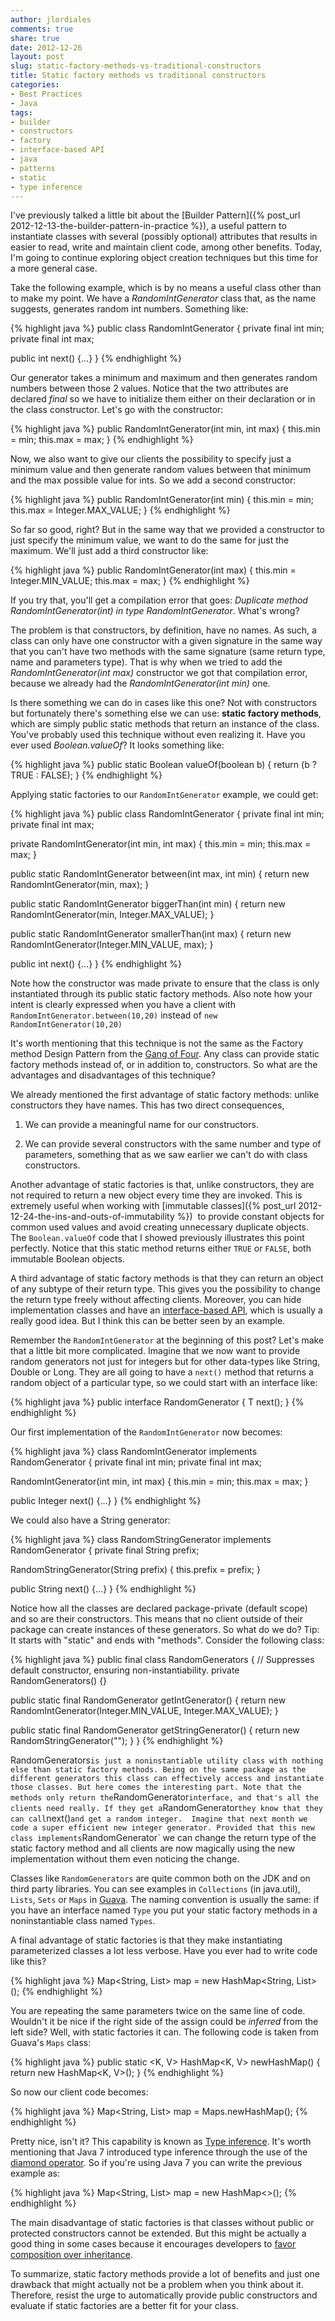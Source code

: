 ```yaml
---
author: jlordiales
comments: true
share: true
date: 2012-12-26
layout: post
slug: static-factory-methods-vs-traditional-constructors
title: Static factory methods vs traditional constructors
categories:
- Best Practices
- Java
tags:
- builder
- constructors
- factory
- interface-based API
- java
- patterns
- static
- type inference
---
```


I've previously talked a little bit about the 
[Builder Pattern]({% post_url 2012-12-13-the-builder-pattern-in-practice %}), 
a useful pattern to instantiate classes with several (possibly optional)
attributes that results in easier to read, write and maintain client code, among
other benefits. Today, I'm going to continue exploring object creation
techniques but this time for a more general case.

Take the following example, which is by no means a useful class other than to
make my point. We have a _RandomIntGenerator_ class that, as the name suggests,
generates random int numbers. Something like:

{% highlight java %}
public class RandomIntGenerator {
  private final int min;
  private final int max;

  public int next() {...}
}
{% endhighlight %}

Our generator takes a minimum and maximum and then generates random numbers
between those 2 values. Notice that the two attributes are declared _final_ so
we have to initialize them either on their declaration or in the class
constructor. Let's go with the constructor:

{% highlight java %}
public RandomIntGenerator(int min, int max) {
  this.min = min;
  this.max = max;
}
{% endhighlight %}

Now, we also want to give our clients the possibility to specify just a minimum
value and then generate random values between that minimum and the max possible
value for ints. So we add a second constructor:

{% highlight java %}
public RandomIntGenerator(int min) {
  this.min = min;
  this.max = Integer.MAX_VALUE;
}
{% endhighlight %}

So far so good, right? But in the same way that we provided a constructor to
just specify the minimum value, we want to do the same for just the maximum.
We'll just add a third constructor like:

{% highlight java %}
public RandomIntGenerator(int max) {
  this.min = Integer.MIN_VALUE;
  this.max = max;
}
{% endhighlight %}

If you try that, you'll get a compilation error that goes: _Duplicate method
RandomIntGenerator(int) in type RandomIntGenerator_. What's wrong?

The problem is that constructors, by definition, have no names. As such, a class
can only have one constructor with a given signature in the same way that you
can't have two methods with the same signature (same return type, name and
parameters type). That is why when we tried to add the _RandomIntGenerator(int
max)_ constructor we got that compilation error, because we already had the
_RandomIntGenerator(int min)_ one.

Is there something we can do in cases like this one? Not with constructors but
fortunately there's something else we can use: **static factory methods**, which
are simply public static methods that return an instance of the class. You've
probably used this technique without even realizing it. Have you ever used
_Boolean.valueOf_? It looks something like:

{% highlight java %}
public static Boolean valueOf(boolean b) {
  return (b ? TRUE : FALSE);
}
{% endhighlight %}

Applying static factories to our `RandomIntGenerator` example, we could get:

{% highlight java %}
public class RandomIntGenerator {
  private final int min;
  private final int max;

  private RandomIntGenerator(int min, int max) {
    this.min = min;
    this.max = max;
  }

  public static RandomIntGenerator between(int max, int min) {
    return new RandomIntGenerator(min, max);
  }

  public static RandomIntGenerator biggerThan(int min) {
    return new RandomIntGenerator(min, Integer.MAX_VALUE);
  }

  public static RandomIntGenerator smallerThan(int max) {
    return new RandomIntGenerator(Integer.MIN_VALUE, max);
  }

  public int next() {...}
}
{% endhighlight %}

Note how the constructor was made private to ensure that the class is only
instantiated through its public static factory methods. Also note how your
intent is clearly expressed when you have a client with
`RandomIntGenerator.between(10,20)` instead of `new RandomIntGenerator(10,20)`

It's worth mentioning that this technique is not the same as the Factory method
Design Pattern from the [Gang of
Four](http://en.wikipedia.org/wiki/Design_Patterns_(book)). Any class can
provide static factory methods instead of, or in addition to, constructors. So
what are the advantages and disadvantages of this technique?

We already mentioned the first advantage of static factory methods: unlike
constructors they have names. This has two direct consequences,
	
  1. We can provide a meaningful name for our constructors.
	
  2. We can provide several constructors with the same number and type of
     parameters, something that as we saw earlier we can't do with class
     constructors.

Another advantage of static factories is that, unlike constructors, they are not
required to return a new object every time they are invoked. This is extremely
useful when working with 
[immutable classes]({% post_url 2012-12-24-the-ins-and-outs-of-immutability %}) 
to provide constant objects for common used values and avoid creating
unnecessary duplicate objects. The `Boolean.valueOf` code that I showed
previously illustrates this point perfectly. Notice that this static method
returns either `TRUE` or `FALSE`, both immutable Boolean objects.

A third advantage of static factory methods is that they can return an object of
any subtype of their return type. This gives you the possibility to change the
return type freely without affecting clients. Moreover, you can hide
implementation classes and have an [interface-based
API](http://en.wikipedia.org/wiki/Interface-based_programming), which is usually
a really good idea. But I think this can be better seen by an example.
 
Remember the `RandomIntGenerator` at the beginning of this post? Let's make that
a little bit more complicated. Imagine that we now want to provide random
generators not just for integers but for other data-types like String, Double or
Long. They are all going to have a `next()` method that returns a random object
of a particular type, so we could start with an interface like:

{% highlight java %}
public interface RandomGenerator<T> {
  T next();
}
{% endhighlight %}

Our first implementation of the `RandomIntGenerator` now becomes:

{% highlight java %}
class RandomIntGenerator implements RandomGenerator<Integer> {
  private final int min;
  private final int max;

  RandomIntGenerator(int min, int max) {
    this.min = min;
    this.max = max;
  }

  public Integer next() {...}
}
{% endhighlight %}

We could also have a String generator:

{% highlight java %}
class RandomStringGenerator implements RandomGenerator<String> {
  private final String prefix;

  RandomStringGenerator(String prefix) {
    this.prefix = prefix;
  }

  public String next() {...}
}
{% endhighlight %}

Notice how all the classes are declared package-private (default scope) and so
are their constructors. This means that no client outside of their package can
create instances of these generators. So what do we do? Tip: It starts with
"static" and ends with "methods".  Consider the following class:

{% highlight java %}
public final class RandomGenerators {
  // Suppresses default constructor, ensuring non-instantiability.
  private RandomGenerators() {}

  public static final RandomGenerator<Integer> getIntGenerator() {
    return new RandomIntGenerator(Integer.MIN_VALUE, Integer.MAX_VALUE);
  }

  public static final RandomGenerator<String> getStringGenerator() {
    return new RandomStringGenerator("");
  }
}
{% endhighlight %}

RandomGenerators` is just a noninstantiable utility class with nothing else than
static factory methods. Being on the same package as the different generators
this class can effectively access and instantiate those classes. But here comes
the interesting part. Note that the methods only return the `RandomGenerator`
interface, and that's all the clients need really. If they get a
`RandomGenerator<Integer>` they know that they can call `next()` and get a
random integer.  Imagine that next month we code a super efficient new integer
generator. Provided that this new class implements `RandomGenerator<Integer>` we
can change the return type of the static factory method and all clients are now
magically using the new implementation without them even noticing the change.

Classes like `RandomGenerators` are quite common both on the JDK and on third
party libraries. You can see examples in `Collections` (in java.util), `Lists`,
`Sets` or `Maps` in [Guava](http://code.google.com/p/guava-libraries/). The
naming convention is usually the same: if you have an interface named `Type` you
put your static factory methods in a noninstantiable class named `Types`.

A final advantage of static factories is that they make instantiating
parameterized classes a lot less verbose. Have you ever had to write code like
this?

{% highlight java %}
Map<String, List<String>> map = new HashMap<String, List<String>>();
{% endhighlight %}

You are repeating the same parameters twice on the same line of code. Wouldn't
it be nice if the right side of the assign could be _inferred_ from the left
side? Well, with static factories it can. The following code is taken from
Guava's `Maps` class:

{% highlight java %}
public static <K, V> HashMap<K, V> newHashMap() {
  return new HashMap<K, V>();
}
{% endhighlight %}

So now our client code becomes:

{% highlight java %}
Map<String, List<String>> map = Maps.newHashMap();
{% endhighlight %}

Pretty nice, isn't it? This capability is known as [Type
inference](http://docs.oracle.com/javase/tutorial/java/generics/genTypeInference.html).
It's worth mentioning that Java 7 introduced type inference through the use of
the [diamond operator](http://www.javaworld.com/community/node/7567). So if
you're using Java 7 you can write the previous example as:

{% highlight java %}
Map<String, List<String>> map = new HashMap<>();
{% endhighlight %}

The main disadvantage of static factories is that classes without public or
protected constructors cannot be extended. But this might be actually a good
thing in some cases because it encourages developers to [favor composition over
inheritance](http://en.wikipedia.org/wiki/Composition_over_inheritance).

To summarize, static factory methods provide a lot of benefits and just one
drawback that might actually not be a problem when you think about it.
Therefore, resist the urge to automatically provide public constructors and
evaluate if static factories are a better fit for your class.
